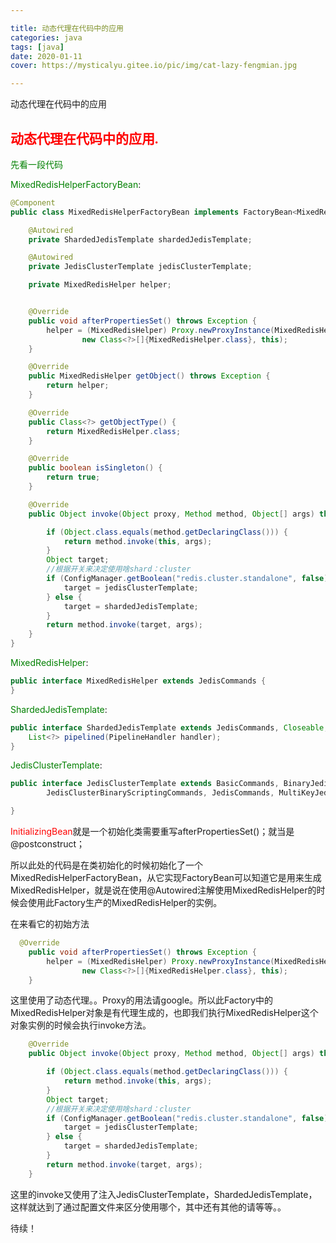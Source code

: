 ```yaml
---

title: 动态代理在代码中的应用
categories: java
tags: [java] 
date: 2020-01-11
cover: https://mysticalyu.gitee.io/pic/img/cat-lazy-fengmian.jpg

---
```

动态代理在代码中的应用



<!-- more -->



## <font face="楷体" color=#FF0000>动态代理在代码中的应用.</font>

 <font color=#008000  >先看一段代码</font> 

<font color=#008000>MixedRedisHelperFactoryBean</font>:

```java
@Component
public class MixedRedisHelperFactoryBean implements FactoryBean<MixedRedisHelper>, InitializingBean, InvocationHandler {

    @Autowired
    private ShardedJedisTemplate shardedJedisTemplate;

    @Autowired
    private JedisClusterTemplate jedisClusterTemplate;

    private MixedRedisHelper helper;


    @Override
    public void afterPropertiesSet() throws Exception {
        helper = (MixedRedisHelper) Proxy.newProxyInstance(MixedRedisHelperFactoryBean.class.getClassLoader(),
                new Class<?>[]{MixedRedisHelper.class}, this);
    }

    @Override
    public MixedRedisHelper getObject() throws Exception {
        return helper;
    }

    @Override
    public Class<?> getObjectType() {
        return MixedRedisHelper.class;
    }

    @Override
    public boolean isSingleton() {
        return true;
    }

    @Override
    public Object invoke(Object proxy, Method method, Object[] args) throws Throwable {

        if (Object.class.equals(method.getDeclaringClass())) {
            return method.invoke(this, args);
        }
        Object target;
        //根据开关来决定使用啥shard：cluster
        if (ConfigManager.getBoolean("redis.cluster.standalone", false)) {
            target = jedisClusterTemplate;
        } else {
            target = shardedJedisTemplate;
        }
        return method.invoke(target, args);
    }
}

```

<font color=#008000>MixedRedisHelper</font>:

```java
public interface MixedRedisHelper extends JedisCommands {
}

```

<font color=#008000>ShardedJedisTemplate</font>:

```java
public interface ShardedJedisTemplate extends JedisCommands, Closeable, BinaryJedisCommands {
	List<?> pipelined(PipelineHandler handler);
}

```

<font color=#008000>JedisClusterTemplate</font>:

```java
public interface JedisClusterTemplate extends BasicCommands, BinaryJedisClusterCommands, MultiKeyBinaryJedisClusterCommands,
        JedisClusterBinaryScriptingCommands, JedisCommands, MultiKeyJedisClusterCommands, JedisClusterScriptingCommands {

}

```

<font color=#FF0000 >InitializingBean</font>就是一个初始化类需要重写afterPropertiesSet()；就当是@postconstruct；

所以此处的代码是在类初始化的时候初始化了一个MixedRedisHelperFactoryBean，从它实现FactoryBean<MixedRedisHelper>可以知道它是用来生成MixedRedisHelper，就是说在使用@Autowired注解使用MixedRedisHelper的时候会使用此Factory生产的MixedRedisHelper的实例。

在来看它的初始方法

```java
  @Override
    public void afterPropertiesSet() throws Exception {
        helper = (MixedRedisHelper) Proxy.newProxyInstance(MixedRedisHelperFactoryBean.class.getClassLoader(),
                new Class<?>[]{MixedRedisHelper.class}, this);
    }
```

这里使用了动态代理。。Proxy的用法请google。所以此Factory中的MixedRedisHelper对象是有代理生成的，也即我们执行MixedRedisHelper这个对象实例的时候会执行invoke方法。

```java
    @Override
    public Object invoke(Object proxy, Method method, Object[] args) throws Throwable {

        if (Object.class.equals(method.getDeclaringClass())) {
            return method.invoke(this, args);
        }
        Object target;
        //根据开关来决定使用啥shard：cluster
        if (ConfigManager.getBoolean("redis.cluster.standalone", false)) {
            target = jedisClusterTemplate;
        } else {
            target = shardedJedisTemplate;
        }
        return method.invoke(target, args);
    }
```

这里的invoke又使用了注入JedisClusterTemplate，ShardedJedisTemplate，这样就达到了通过配置文件来区分使用哪个，其中还有其他的请等等。。

待续！